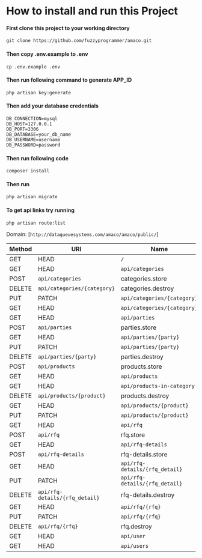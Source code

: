 # How to install and run this Project

#### First clone this project to your working directory
`git clone https://github.com/fuzzyprogrammer/amaco.git`

#### Then copy **.env.example** to **.env**
`cp .env.example .env`

#### Then run following command to generate APP_ID
`php artisan key:generate`

#### Then add your database credentials
```
DB_CONNECTION=mysql
DB_HOST=127.0.0.1
DB_PORT=3306
DB_DATABASE=your_db_name
DB_USERNAME=username
DB_PASSWORD=password
```
#### Then run following code
`composer install`

#### Then run 
`php artisan migrate`

#### To get api links try running 
`php artisan route:list`

Domain: [`http://dataqueuesystems.com/amaco/amaco/public/`] 

| Method    | URI                            | Name                 | Action                                                           |
|-----------|--------------------------------|----------------------|------------------------------------------------------------------|
| GET|HEAD  |` /                            `|                      | Closure                                                          |
| GET|HEAD  |` api/categories               `| categories.index     | App\Http\Controllers\Api\CategoryController@index                |
| POST      |` api/categories               `| categories.store     | App\Http\Controllers\Api\CategoryController@store                |
| DELETE    |` api/categories/{category}    `| categories.destroy   | App\Http\Controllers\Api\CategoryController@destroy              |
| PUT|PATCH |` api/categories/{category}    `| categories.update    | App\Http\Controllers\Api\CategoryController@update               |
| GET|HEAD  |` api/categories/{category}    `| categories.show      | App\Http\Controllers\Api\CategoryController@show                 |
| GET|HEAD  |` api/parties                  `| parties.index        | App\Http\Controllers\Api\PartyController@index                   |
| POST      |` api/parties                  `| parties.store        | App\Http\Controllers\Api\PartyController@store                   |
| GET|HEAD  |` api/parties/{party}          `| parties.show         | App\Http\Controllers\Api\PartyController@show                    |
| PUT|PATCH |` api/parties/{party}          `| parties.update       | App\Http\Controllers\Api\PartyController@update                  |
| DELETE    |` api/parties/{party}          `| parties.destroy      | App\Http\Controllers\Api\PartyController@destroy                 |
| POST      |` api/products                 `| products.store       | App\Http\Controllers\Api\ProductController@store                 |
| GET|HEAD  |` api/products                 `| products.index       | App\Http\Controllers\Api\ProductController@index                 |
| GET|HEAD  |` api/products-in-category     `| products.in.category | App\Http\Controllers\Api\CategoryController@products_in_category |
| DELETE    |` api/products/{product}       `| products.destroy     | App\Http\Controllers\Api\ProductController@destroy               |
| GET|HEAD  |` api/products/{product}       `| products.show        | App\Http\Controllers\Api\ProductController@show                  |
| PUT|PATCH |` api/products/{product}       `| products.update      | App\Http\Controllers\Api\ProductController@update                |
| GET|HEAD  |` api/rfq                      `| rfq.index            | App\Http\Controllers\Api\RFQController@index                     |
| POST      |` api/rfq                      `| rfq.store            | App\Http\Controllers\Api\RFQController@store                     |
| GET|HEAD  |` api/rfq-details              `| rfq-details.index    | App\Http\Controllers\Api\RFQDetailsController@index              |
| POST      |` api/rfq-details              `| rfq-details.store    | App\Http\Controllers\Api\RFQDetailsController@store              |
| GET|HEAD  |` api/rfq-details/{rfq_detail} `| rfq-details.show     | App\Http\Controllers\Api\RFQDetailsController@show               |
| PUT|PATCH |` api/rfq-details/{rfq_detail} `| rfq-details.update   | App\Http\Controllers\Api\RFQDetailsController@update             |
| DELETE    |` api/rfq-details/{rfq_detail} `| rfq-details.destroy  | App\Http\Controllers\Api\RFQDetailsController@destroy            |
| GET|HEAD  |` api/rfq/{rfq}                `| rfq.show             | App\Http\Controllers\Api\RFQController@show                      |
| PUT|PATCH |` api/rfq/{rfq}                `| rfq.update           | App\Http\Controllers\Api\RFQController@update                    |
| DELETE    |` api/rfq/{rfq}                `| rfq.destroy          | App\Http\Controllers\Api\RFQController@destroy                   |
| GET|HEAD  |` api/user                     `|                      | Closure                                                          |
| GET|HEAD  |` api/users                    `|                      | App\Http\Controllers\Api\UserController@index                    |
